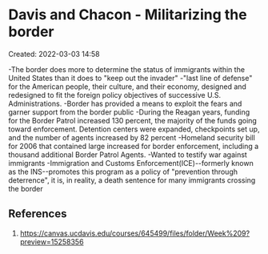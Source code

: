 # Davis and Chacon - Militarizing the border
Created: 2022-03-03 14:58

-The border does more to determine the status of immigrants within the United States than it does to "keep out the invader"
-"last line of defense" for the American people, their culture, and their economy, designed and redesigned to fit the foreign policy objectives of successive U.S. Administrations. 
-Border has provided a means to exploit the fears and garner support from the border public 
-During the Reagan years, funding for the Border Patrol increased 130 percent, the majority of the funds going toward enforcement. Detention centers were expanded, checkpoints set up, and the number of agents increased by 82 percent 
-Homeland security bill for 2006 that contained large increased for border enforcement, including a thousand additional Border Patrol Agents.
-Wanted to testify war against immigrants 
-Immigration and Customs Enforcement(ICE)--formerly known as the INS--promotes this program as a policy of "prevention through deterrence", it is, in reality, a death sentence for many immigrants crossing the border

## References
1. https://canvas.ucdavis.edu/courses/645499/files/folder/Week%209?preview=15258356
